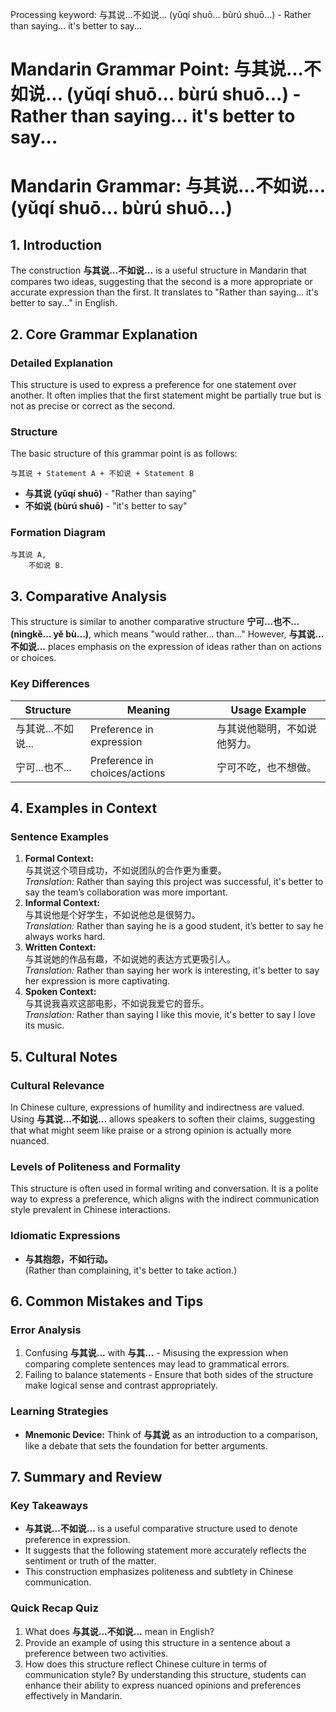 Processing keyword: 与其说...不如说... (yǔqí shuō... bùrú shuō...) - Rather than saying... it's better to say...
# Mandarin Grammar Point: 与其说...不如说... (yǔqí shuō... bùrú shuō...) - Rather than saying... it's better to say...
# Mandarin Grammar: 与其说...不如说... (yǔqí shuō... bùrú shuō...)
## 1. Introduction
The construction **与其说...不如说...** is a useful structure in Mandarin that compares two ideas, suggesting that the second is a more appropriate or accurate expression than the first. It translates to "Rather than saying... it's better to say..." in English. 
## 2. Core Grammar Explanation
### Detailed Explanation
This structure is used to express a preference for one statement over another. It often implies that the first statement might be partially true but is not as precise or correct as the second.
### Structure
The basic structure of this grammar point is as follows:
```
与其说 + Statement A + 不如说 + Statement B
```
- **与其说 (yǔqí shuō)** - "Rather than saying"
- **不如说 (bùrú shuō)** - "it's better to say"
### Formation Diagram
```
与其说 A,
    不如说 B.
```
## 3. Comparative Analysis
This structure is similar to another comparative structure **宁可...也不... (nìngkě... yě bù...)**, which means "would rather... than..." However, **与其说...不如说...** places emphasis on the expression of ideas rather than on actions or choices.
### Key Differences
| Structure                | Meaning                       | Usage Example                           |
|--------------------------|-------------------------------|-----------------------------------------|
| 与其说...不如说...     | Preference in expression      | 与其说他聪明，不如说他努力。          |
| 宁可...也不...          | Preference in choices/actions | 宁可不吃，也不想做。                    |
## 4. Examples in Context
### Sentence Examples
1. **Formal Context:**  
   与其说这个项目成功，不如说团队的合作更为重要。  
   *Translation:* Rather than saying this project was successful, it's better to say the team’s collaboration was more important.
2. **Informal Context:**  
   与其说他是个好学生，不如说他总是很努力。  
   *Translation:* Rather than saying he is a good student, it’s better to say he always works hard.
3. **Written Context:**  
   与其说她的作品有趣，不如说她的表达方式更吸引人。  
   *Translation:* Rather than saying her work is interesting, it's better to say her expression is more captivating.
4. **Spoken Context:**  
   与其说我喜欢这部电影，不如说我爱它的音乐。  
   *Translation:* Rather than saying I like this movie, it's better to say I love its music.
## 5. Cultural Notes
### Cultural Relevance
In Chinese culture, expressions of humility and indirectness are valued. Using **与其说...不如说...** allows speakers to soften their claims, suggesting that what might seem like praise or a strong opinion is actually more nuanced. 
### Levels of Politeness and Formality
This structure is often used in formal writing and conversation. It is a polite way to express a preference, which aligns with the indirect communication style prevalent in Chinese interactions.
### Idiomatic Expressions
- **与其抱怨，不如行动。**  
  (Rather than complaining, it's better to take action.)
## 6. Common Mistakes and Tips
### Error Analysis
1. Confusing **与其说...** with **与其...** - Misusing the expression when comparing complete sentences may lead to grammatical errors.
2. Failing to balance statements - Ensure that both sides of the structure make logical sense and contrast appropriately.
### Learning Strategies
- **Mnemonic Device:** Think of **与其说** as an introduction to a comparison, like a debate that sets the foundation for better arguments.
## 7. Summary and Review
### Key Takeaways
- **与其说...不如说...** is a useful comparative structure used to denote preference in expression.
- It suggests that the following statement more accurately reflects the sentiment or truth of the matter.
- This construction emphasizes politeness and subtlety in Chinese communication.
### Quick Recap Quiz
1. What does **与其说...不如说...** mean in English?
2. Provide an example of using this structure in a sentence about a preference between two activities.
3. How does this structure reflect Chinese culture in terms of communication style?
By understanding this structure, students can enhance their ability to express nuanced opinions and preferences effectively in Mandarin.
